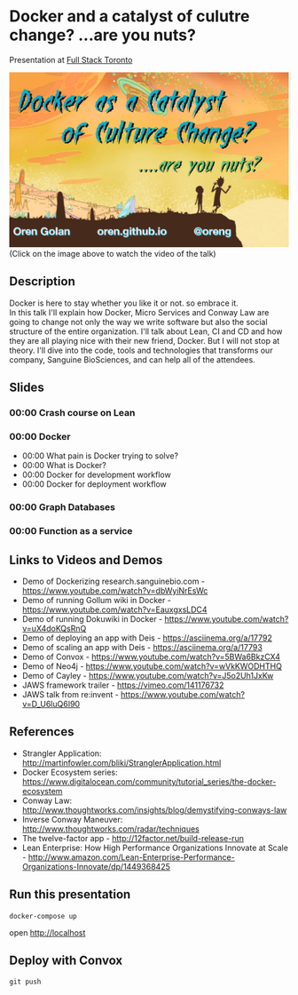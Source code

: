 # Docker and a catalyst of culutre change? ...are you nuts?

Presentation at [Full Stack Toronto](http://eventmobi.com/fstoconf15/agenda/118605/614031)

[![video](website/pictures/intro.png)](https://www.youtube.com/embed/BgDhf50Ya2s)
(Click on the image above to watch the video of the talk)

## Description

Docker is here to stay whether you like it or not. so embrace it.  
In this talk I'll explain how Docker, Micro Services and Conway Law are going to change not only the way we write software but also the social structure of the entire organization.
I'll talk about Lean, CI and CD and how they are all playing nice with their new friend, Docker.
But I will not stop at theory. I'll dive into the code, tools and technologies that transforms our company, Sanguine BioSciences, and can help all of the attendees.

## Slides

### 00:00 Crash course on Lean

### 00:00 Docker

* 00:00 What pain is Docker trying to solve?</mark></li>
* 00:00 What is Docker?
* 00:00 Docker for development workflow
* 00:00 Docker for deployment workflow

### 00:00 Graph Databases

### 00:00 Function as a service

## Links to Videos and Demos

* Demo of Dockerizing research.sanguinebio.com - https://www.youtube.com/watch?v=dbWyiNrEsWc
* Demo of running Gollum wiki in Docker - https://www.youtube.com/watch?v=EauxgxsLDC4
* Demo of running Dokuwiki in Docker - https://www.youtube.com/watch?v=uX4doKQsRnQ
* Demo of deploying an app with Deis - https://asciinema.org/a/17792
* Demo of scaling an app with Deis - https://asciinema.org/a/17793
* Demo of Convox - https://www.youtube.com/watch?v=5BWa6BkzCX4
* Demo of Neo4j - https://www.youtube.com/watch?v=wVkKWODHTHQ
* Demo of Cayley - https://www.youtube.com/watch?v=J5o2Uh1JxKw
* JAWS framework trailer - https://vimeo.com/141176732
* JAWS talk from re:invent - https://www.youtube.com/watch?v=D_U6luQ6I90

## References

* Strangler Application:  http://martinfowler.com/bliki/StranglerApplication.html
* Docker Ecosystem series:  https://www.digitalocean.com/community/tutorial_series/the-docker-ecosystem
* Conway Law: http://www.thoughtworks.com/insights/blog/demystifying-conways-law
* Inverse Conway Maneuver: http://www.thoughtworks.com/radar/techniques
* The twelve-factor app - http://12factor.net/build-release-run
* Lean Enterprise: How High Performance Organizations Innovate at Scale - http://www.amazon.com/Lean-Enterprise-Performance-Organizations-Innovate/dp/1449368425

## Run this presentation

    docker-compose up

open [http://localhost](http://localhost)

## Deploy with Convox

    git push
